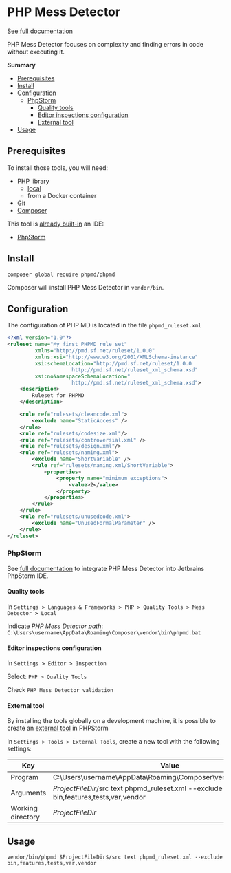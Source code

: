 # PHP Mess Detector

[See full documentation](https://github.com/phpmd/phpmd)

PHP Mess Detector focuses on complexity and finding errors in code without executing it.

**Summary**

- [Prerequisites](#prerequisites)
- [Install](#install)
- [Configuration](#configuration)
    - [PhpStorm](#phpstorm)
      - [Quality tools](#quality-tools)
      - [Editor inspections configuration](#editor-inspections-configuration)
      - [External tool](#external-tool)
- [Usage](#usage)

## Prerequisites

To install those tools, you will need:
- PHP library
    - [local](https://www.php.net/downloads.php)
    - from a Docker container
- [Git](https://git-scm.com/)
- [Composer](https://getcomposer.org/)

This tool is [already built-in](https://www.jetbrains.com/help/phpstorm/php-code-quality-tools.html) an IDE:
- [PhpStorm](https://www.jetbrains.com/phpstorm/)

## Install

``` shell
composer global require phpmd/phpmd
```

Composer will install PHP Mess Detector in `vendor/bin`.

## Configuration

The configuration of PHP MD is located in the file `phpmd_ruleset.xml`

``` xml
<?xml version="1.0"?>
<ruleset name="My first PHPMD rule set"
         xmlns="http://pmd.sf.net/ruleset/1.0.0"
         xmlns:xsi="http://www.w3.org/2001/XMLSchema-instance"
         xsi:schemaLocation="http://pmd.sf.net/ruleset/1.0.0
                     http://pmd.sf.net/ruleset_xml_schema.xsd"
         xsi:noNamespaceSchemaLocation="
                     http://pmd.sf.net/ruleset_xml_schema.xsd">
    <description>
        Ruleset for PHPMD
    </description>

    <rule ref="rulesets/cleancode.xml">
        <exclude name="StaticAccess" />
    </rule>
    <rule ref="rulesets/codesize.xml"/>
    <rule ref="rulesets/controversial.xml" />
    <rule ref="rulesets/design.xml"/>
    <rule ref="rulesets/naming.xml">
        <exclude name="ShortVariable" />
        <rule ref="rulesets/naming.xml/ShortVariable">
            <properties>
                <property name="minimum exceptions">
                    <value>2</value>
                </property>
            </properties>
        </rule>
    </rule>
    <rule ref="rulesets/unusedcode.xml">
        <exclude name="UnusedFormalParameter" />
    </rule>
</ruleset>
```

### PhpStorm

See [full documentation](https://www.jetbrains.com/help/phpstorm/using-php-mess-detector.html) to integrate PHP Mess Detector into Jetbrains PhpStorm IDE.

#### Quality tools

In `Settings > Languages & Frameworks > PHP > Quality Tools > Mess Detector > Local`

Indicate *PHP Mess Detector path*: `C:\Users\username\AppData\Roaming\Composer\vendor\bin\phpmd.bat`

#### Editor inspections configuration

In `Settings > Editor > Inspection`

Select: `PHP > Quality Tools`

Check `PHP Mess Detector validation`

#### External tool

By installing the tools globally on a development machine, it is possible to create an [external tool](https://www.jetbrains.com/help/phpstorm/settings-tools-external-tools.html) in PHPStorm

In `Settings > Tools > External Tools`, create a new tool with the following settings:

| Key | Value |
| ------ | ------ |
| Program | C:\Users\username\AppData\Roaming\Composer\vendor\bin\phpmd.bat |
| Arguments | $ProjectFileDir$/src text phpmd_ruleset.xml --exclude bin,features,tests,var,vendor |
| Working directory | $ProjectFileDir$ |

## Usage

``` shell
vendor/bin/phpmd $ProjectFileDir$/src text phpmd_ruleset.xml --exclude bin,features,tests,var,vendor
```
